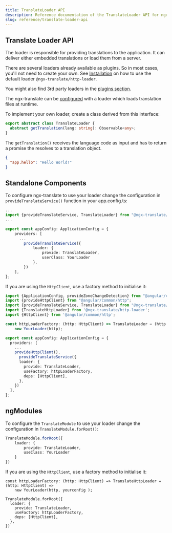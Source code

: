 ```yaml
---
title: TranslateLoader API
description: Reference documentation of the TranslateLoader API for ngx-translate.
slug: reference/translate-loader-api
---
```


## Translate Loader API

The loader is responsible for providing translations to the application.
It can deliver either embedded translations or load them from a server.

There are several loaders already available as plugins. So in most
cases, you'll not need to create your own. See [Installation](/getting-started/installation)
on how to use the default loader `@ngx-translate/http-loader`.

You might also find 3rd party loaders in the [plugins section](/resources/plugins).

The ngx-translate can be [configured](/reference/configuration) with 
a loader which loads translation files at runtime.

To implement your own loader, create a class derived from this
interface:

~~~ts
export abstract class TranslateLoader {
  abstract getTranslation(lang: string): Observable<any>;
}
~~~

The `getTranslation()` receives the language code as input and
has to return a promise the resolves to a translation object.

~~~json
{
  "app.hello": "Hello World!"
}
~~~

## Standalone Components

To configure ngx-translate to use your loader
change the configuration in `provideTranslateService()` function in your app.config.ts:

~~~ts {9-12} title="app.config.ts"
...
import {provideTranslateService, TranslateLoader} from "@ngx-translate/core";
...

export const appConfig: ApplicationConfig = {
    providers: [
      ...
        provideTranslateService({
            loader: {
                provide: TranslateLoader,
                userClass: YourLoader
            },
        })
    ],
};
~~~

If you are using the `HttpClient`, use a factory method to initialise it:

~~~ts {2-5,7-8,13-20} title="app.config.ts"
import {ApplicationConfig, provideZoneChangeDetection} from "@angular/core";
import {provideHttpClient} from "@angular/common/http";
import {provideTranslateService, TranslateLoader} from "@ngx-translate/core";
import {TranslateHttpLoader} from '@ngx-translate/http-loader';
import {HttpClient} from '@angular/common/http';

const httpLoaderFactory: (http: HttpClient) => TranslateLoader = (http: HttpClient) =>
    new YourLoader(http);

export const appConfig: ApplicationConfig = {
  providers: [
    ...
    provideHttpClient(),
      provideTranslateService({
      loader: {
        provide: TranslateLoader,
        useFactory: httpLoaderFactory,
        deps: [HttpClient],
      },
    })
  ],
};
~~~


## ngModules

To configure the `TranslateModule` to use your loader
change the configuration in `TranslateModule.forRoot()`:

~~~ts
TranslateModule.forRoot({
    loader: {
        provide: TranslateLoader,
        useClass: YourLoader
    }
}) 
~~~

If you are using the `HttpClient`, use a factory method to initialise it:

~~~
const httpLoaderFactory: (http: HttpClient) => TranslateHttpLoader = (http: HttpClient) =>
    new YourLoader(http, yourconfig );

TranslateModule.forRoot({
  loader: {
    provide: TranslateLoader,
    useFactory: httpLoaderFactory,
    deps: [HttpClient],
  },
})
~~~
